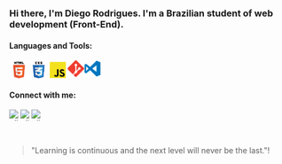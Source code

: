 ### Hi there, I'm Diego Rodrigues. I'm a Brazilian student of web development (Front-End).


#### Languages and Tools:

<img align="left" alt="html5" width="35px" height="35px" src="./images/html.png" >
<img align="left" alt="css" width="35px" height="35px" src="./images/css.png" >
<img align="left" alt="js" width="35px" height="35px" src="./images/js.png" >
<img align="left" alt="git" width="30px" height="30px" src="./images/git.png" >
<img align="left" alt="vscode" width="30px" height="30px" src="./images/vscode.png" >
<br>
<br>


 
#### Connect with me:
<p align="center">
<a href="https://twitter.com/dgo_rodrigues7" target="blank"><img align="left" src="https://cdn.jsdelivr.net/npm/simple-icons@3.0.1/icons/twitter.svg" alt="diegorodrigues" height="20" width="20" /></a>
<a href="https://www.linkedin.com/in/dgorodrigues7/" target="blank"><img align="left" src="https://cdn.jsdelivr.net/npm/simple-icons@3.0.1/icons/linkedin.svg" alt="diegorodrigues" height="20" width="20" /></a>
<a href="https://instagram.com/dgo_rodrigues7" target="blank"><img align="left" src="https://cdn.jsdelivr.net/npm/simple-icons@3.0.1/icons/instagram.svg" alt="diegorodrigues" height="20" width="20" /></a>
</p>
<br>
<br>
<br>

> "Learning is continuous and the next level will never be the last."!
